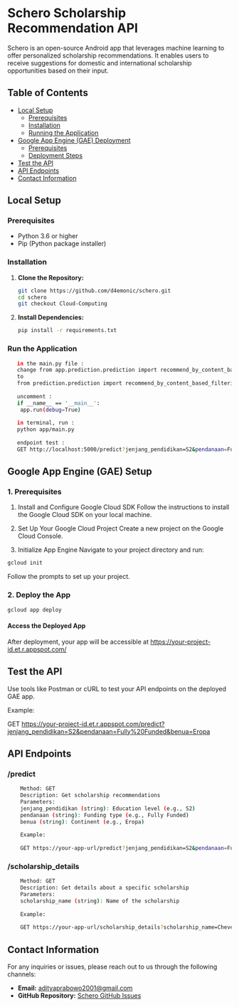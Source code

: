 # Schero Scholarship Recommendation API

Schero is an open-source Android app that leverages machine learning to offer personalized scholarship recommendations. It enables users to receive suggestions for domestic and international scholarship opportunities based on their input.

## Table of Contents

- [Local Setup](#local-setup)
  - [Prerequisites](#prerequisites)
  - [Installation](#installation)
  - [Running the Application](#run-the-application)
- [Google App Engine (GAE) Deployment](#google-app-engine-gae-setup)
  - [Prerequisites](#prerequisites)
  - [Deployment Steps](#2-deploy-the-app)
- [Test the API](#test-the-api)
- [API Endpoints](#api-endpoints)
- [Contact Information](#contact-information)

## Local Setup

### Prerequisites

- Python 3.6 or higher
- Pip (Python package installer)

### Installation

1. **Clone the Repository:**
   ```bash
   git clone https://github.com/d4emonic/schero.git
   cd schero
   git checkout Cloud-Computing 
   
2. **Install Dependencies:**
    ```bash
   pip install -r requirements.txt

### Run the Application
```bash
   in the main.py file :
   change from app.prediction.prediction import recommend_by_content_based_filtering, get_scholarship_details, load_model_and_data
   to
   from prediction.prediction import recommend_by_content_based_filtering, get_scholarship_details, load_model_and_data
   
   uncomment :
   if __name__ == '__main__':
    app.run(debug=True)
   
   in terminal, run :
   python app/main.py
   
   endpoint test :
   GET http://localhost:5000/predict?jenjang_pendidikan=S2&pendanaan=Fully%20Funded&benua=Eropa
````

## Google App Engine (GAE) Setup

### 1. Prerequisites

1. Install and Configure Google Cloud SDK
Follow the instructions to install the Google Cloud SDK on your local machine.

2. Set Up Your Google Cloud Project
Create a new project on the Google Cloud Console.

3. Initialize App Engine
Navigate to your project directory and run:
```bash
gcloud init
```
Follow the prompts to set up your project.

### 2. Deploy the App
```bash
gcloud app deploy
```
#### Access the Deployed App
After deployment, your app will be accessible at https://your-project-id.et.r.appspot.com/

## Test the API
Use tools like Postman or cURL to test your API endpoints on the deployed GAE app.

Example:

GET https://your-project-id.et.r.appspot.com/predict?jenjang_pendidikan=S2&pendanaan=Fully%20Funded&benua=Eropa

## API Endpoints

### /predict
```bash
    Method: GET
    Description: Get scholarship recommendations
    Parameters:
    jenjang_pendidikan (string): Education level (e.g., S2)
    pendanaan (string): Funding type (e.g., Fully Funded)
    benua (string): Continent (e.g., Eropa)
    
    Example:
    
    GET https://your-app-url/predict?jenjang_pendidikan=S2&pendanaan=Fully%20Funded&benua=Eropa
```
### /scholarship_details
```bash
    Method: GET
    Description: Get details about a specific scholarship
    Parameters:
    scholarship_name (string): Name of the scholarship
    
    Example:
    
    GET https://your-app-url/scholarship_details?scholarship_name=Chevening%20UK%20Scholarships%20for%20International%20Students
```

## Contact Information

For any inquiries or issues, please reach out to us through the following channels:

- **Email:** [adityaprabowo2001@gmail.com](mailto:adityaprabowo2001@gmail.com)
- **GitHub Repository:** [Schero GitHub Issues](https://github.com/zshditya/schero/issues)

